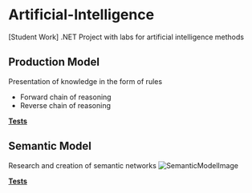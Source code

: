 # Artificial-Intelligence
[Student Work] .NET Project with labs for artificial intelligence methods

## Production Model
Presentation of knowledge in the form of rules
 - Forward chain of reasoning 
 - Reverse chain of reasoning

**[Tests](https://github.com/qFamouse/Artificial-Intelligence/tree/master/Artificial-Intelligence/DataStructures/ProductionModel)**

## Semantic Model
Research and creation of semantic networks
![SemanticModelImage](https://user-images.githubusercontent.com/30534091/170668465-63d62531-6cf2-4976-8871-7790174492e4.png)

**[Tests](https://github.com/qFamouse/Artificial-Intelligence/tree/master/Artificial-Intelligence/DataStructures/SemanticModel)**
